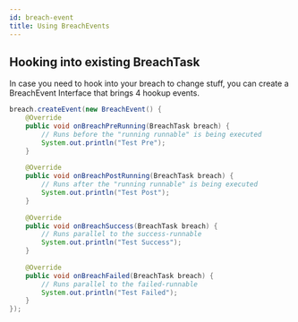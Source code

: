 ```yaml
---
id: breach-event
title: Using BreachEvents
---
```

## Hooking into existing BreachTask
In case you need to hook into your breach to change stuff, you can create a BreachEvent Interface
that brings 4 hookup events.
```java
breach.createEvent(new BreachEvent() {
    @Override
    public void onBreachPreRunning(BreachTask breach) {
        // Runs before the "running runnable" is being executed
        System.out.println("Test Pre");
    }
  
    @Override
    public void onBreachPostRunning(BreachTask breach) {
        // Runs after the "running runnable" is being executed
        System.out.println("Test Post");
    }
  
    @Override
    public void onBreachSuccess(BreachTask breach) {
        // Runs parallel to the success-runnable
        System.out.println("Test Success");
    }
  
    @Override
    public void onBreachFailed(BreachTask breach) {
        // Runs parallel to the failed-runnable
        System.out.println("Test Failed");
    }
});